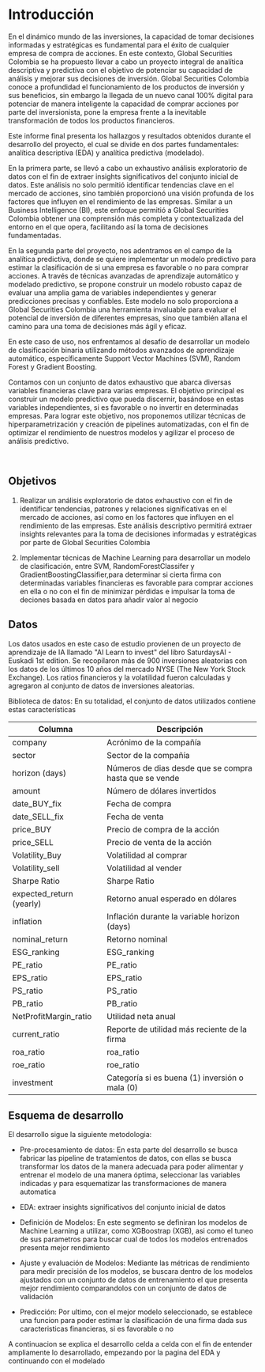 # Introducción

En el dinámico mundo de las inversiones, la capacidad de tomar decisiones informadas y estratégicas es fundamental para el éxito de cualquier empresa de compra de acciones. En este contexto, Global Securities Colombia se ha propuesto llevar a cabo un proyecto integral de analítica descriptiva y predictiva con el objetivo de potenciar su capacidad de análisis y mejorar sus decisiones de inversión.
Global Securities Colombia conoce a profundidad el funcionamiento de los productos de inversión y sus beneficios, sin embargo la llegada de un nuevo canal 100% digital para potenciar de manera inteligente la capacidad de comprar acciones por parte del inversionista, pone la empresa frente a la inevitable transformación de todos los productos financieros. 

Este informe final presenta los hallazgos y resultados obtenidos durante el desarrollo del proyecto, el cual se divide en dos partes fundamentales: analítica descriptiva (EDA) y analítica predictiva (modelado).

En la primera parte, se llevó a cabo un exhaustivo análisis exploratorio de datos con el fin de extraer insights significativos del conjunto inicial de datos. Este análisis no solo permitió identificar tendencias clave en el mercado de acciones, sino también proporcionó una visión profunda de los factores que influyen en el rendimiento de las empresas. Similar a un Business Intelligence (BI), este enfoque permitió a Global Securities Colombia obtener una comprensión más completa y contextualizada del entorno en el que opera, facilitando así la toma de decisiones fundamentadas.

En la segunda parte del proyecto, nos adentramos en el campo de la analítica predictiva, donde se quiere implementar un modelo predictivo para estimar la clasificación de si una empresa es favorable o no para comprar acciones. A través de técnicas avanzadas de aprendizaje automático y modelado predictivo, se propone construir un modelo robusto capaz de evaluar una amplia gama de variables independientes y generar predicciones precisas y confiables. Este modelo no solo proporciona a Global Securities Colombia una herramienta invaluable para evaluar el potencial de inversión de diferentes empresas, sino que también allana el camino para una toma de decisiones más ágil y eficaz.

En este caso de uso, nos enfrentamos al desafío de desarrollar un modelo de clasificación binaria utilizando métodos avanzados de aprendizaje automático, específicamente Support Vector Machines (SVM), Random Forest y Gradient Boosting.

Contamos con un conjunto de datos exhaustivo que abarca diversas variables financieras clave para varias empresas. El objetivo principal es construir un modelo predictivo que pueda discernir, basándose en estas variables independientes, si es favorable o no invertir en determinadas empresas. Para lograr este objetivo, nos proponemos utilizar técnicas de hiperparametrización y creación de pipelines automatizadas, con el fin de optimizar el rendimiento de nuestros modelos y agilizar el proceso de análisis predictivo.

<br>

## Objetivos

1) Realizar un análisis exploratorio de datos exhaustivo con el fin de identificar tendencias, patrones y relaciones significativas en el mercado de acciones, así como en los factores que influyen en el rendimiento de las empresas. Este análisis descriptivo permitirá extraer insights relevantes para la toma de decisiones informadas y estratégicas por parte de Global Securities Colombia

2) Implementar técnicas de Machine Learning para desarrollar un modelo
de clasificación, entre SVM, RandomForestClassifer y GradientBoostingClassifier,para determinar si cierta firma con determinadas variables financieras es
favorable para comprar acciones en ella o no con el fin de minimizar pérdidas e impulsar la
toma de deciones basada en datos para añadir valor al negocio


## Datos

Los datos usados en este caso de estudio provienen de un proyecto de aprendizaje de IA llamado "AI Learn to invest" del libro SaturdaysAI - Euskadi 1st edition. Se recopilaron más de 900 inversiones aleatorias con los datos de los últimos 10 años del mercado NYSE (The New York Stock Exchange). Los ratios financieros y la volatilidad fueron calculadas y agregaron al conjunto de datos de inversiones aleatorias.

Biblioteca de datos: En su totalidad, el conjunto de datos utilizados contiene estas características
<br>

| Columna   | Descripción |
|------------|--------|
| company | Acrónimo de la compañía |
| sector | Sector de la compañía |
| horizon (days) | Números de dias desde que se compra hasta que se vende |
| amount | Número de dólares invertidos |
| date_BUY_fix | Fecha de compra |
| date_SELL_fix | Fecha de venta |
| price_BUY | Precio de compra de la acción |
| price_SELL | Precio de venta de la acción |
| Volatility_Buy | Volatilidad al comprar |
| Volatility_sell | Volatilidad al vender |
| Sharpe Ratio | Sharpe Ratio |
| expected_return (yearly) | Retorno anual esperado en dólares |
| inflation | Inflación durante la variable horizon (days) |
| nominal_return | Retorno nominal |
| ESG_ranking | ESG_ranking |
| PE_ratio | PE_ratio |
| EPS_ratio | EPS_ratio |
| PS_ratio | PS_ratio |
| PB_ratio | PB_ratio |
| NetProfitMargin_ratio | Utilidad neta anual |
| current_ratio | Reporte de utilidad más reciente de la firma |
| roa_ratio | roa_ratio |
| roe_ratio | roe_ratio |
| investment | Categoría si es buena (1) inversión o mala (0) |

## Esquema de desarrollo

El desarrollo sigue la siguiente metodologia:
- Pre-procesamiento de datos: En esta parte del desarrollo se busca fabricar las pipeline de tratamientos de datos, con ellas se busca transformar los datos de la manera adecuada para poder alimentar y entrenar el modelo de una manera óptima, seleccionar las variables indicadas y para esquematizar las transformaciones de manera automatica

- EDA: extraer insights significativos del conjunto inicial de datos

- Definición de Modelos: En este segmento se definiran los modelos de Machine Learning a utilizar, como XGBoostrap (XGB), asi como el tuneo de sus parametros para buscar cual de todos los modelos entrenados presenta mejor rendimiento

- Ajuste y evaluación de Modelos: Mediante las métricas de rendimiento para medir precisión de los modelos, se buscara dentro de los modelos ajustados con un conjunto de datos de entrenamiento el que presenta mejor rendimiento comparandolos con un conjunto
de datos de validación

- Predicción: Por ultimo, con el mejor modelo seleccionado, se establece una funcion para poder estimar la clasificación de una firma dada sus caracteristicas financieras, si es favorable o no

A continuacion se explica el desarrollo celda a celda con el fin de entender ampliamente lo desarrollado, empezando por la pagina del EDA y continuando con el modelado